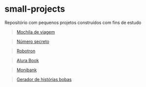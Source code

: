 # small-projects
Repositório com pequenos projetos construídos com fins de estudo

> [Mochila de viagem](https://github.com/LuizFelipeGondim/small-projects/tree/main/mochila-de-viagem)

> [Número secreto](https://github.com/LuizFelipeGondim/small-projects/tree/main/numero-secreto)

> [Robotron](https://github.com/LuizFelipeGondim/small-projects/tree/main/robotron)

> [Alura Book](https://github.com/LuizFelipeGondim/small-projects/tree/main/alura-book)

> [Monibank](https://github.com/LuizFelipeGondim/small-projects/tree/main/monibank-main)

> [Gerador de histórias bobas](https://github.com/LuizFelipeGondim/small-projects/tree/main/gerador-historias-bobas)

